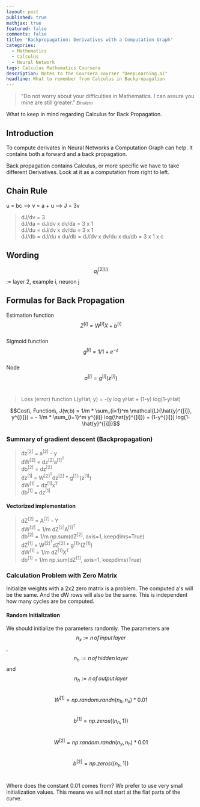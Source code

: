 ```yaml
---
layout: post
published: true
mathjax: true
featured: false
comments: false
title: 'Backpropagation: Derivatives with a Computation Graph'
categories:
  - Mathematics
  - Calculus
  - Neural Network
tags: Calculus Mathematics Coursera
description: Notes to the Coursera courser "DeepLearning.ai"
headline: What to remember from Calculus in Backpropagation
---
```

>&quot;Do not worry about your difficulties in Mathematics. I can assure you mine are still greater.&quot;
><small><cite title="Einstein">Einstein</cite></small>

What to keep in mind regarding Calculus for Back Propagation.

## Introduction
To compute derivates in Neural Networks a Computation Graph can help. It contains both a forward and a back propagation.

Back propagation contains Calculus, or more specific we have to take different Derivatives. Look at it as a computation from right to left.

## Chain Rule
u = bc --> v = a + u --> J = 3v

>dJ/dv = 3 <br>
>dJ/da = dJ/dv x dv/da = 3 x 1 <br>
>dJ/du = dJ/dv x dv/du = 3 x 1 <br>
>dJ/db = dJ/du x du/db = dJ/dv x dv/du x du/db = 3 x 1 x c <br>

## Wording
$$a_j^{[2](i)} $$ := layer 2, example i, neuron j

## Formulas for Back Propagation
Estimation function $$Z^{[i]} = W^{[i]}X + b^{[i]}$$ <br>
Sigmoid function $$g^{[i]} = 1/1+e^{-z}$$<br>
Node $$a^{[i]} = g^{[i]}(z^{[i]})$$<br>
>Loss (error) function L(yHat, y) = -(y log yHat + (1-y) log(1-yHat)<br>

$$Cost\, Function\, J(w,b) = 1/m * \sum_{i=1}^m \mathcal{L}(\hat{y}^{[i]}, y^{[i]}) = - 1/m * \sum_{i=1}^m y^{(i)} log(\hat{y}^{[i]}) + (1-y^{[i]}) log(1-\hat{y}^{[i]})$$

### Summary of gradient descent (Backpropagation)
>dz<sup>[2]</sup> = a<sup>[2]</sup> - y <br>
>dW<sup>[2]</sup> = dz<sup>[2]</sup>a<sup>[1]<sup>T</sup> </sup> <br>
>db<sup>[2]</sup> = dz<sup>[2]</sup> <br>
dz<sup>[1]</sup> = W<sup>[2]<sup>T</sup></sup>dz<sup>[2]</sup> * g<sup>[1]</sup>'(z<sup>[1]</sup>) <br>
dW<sup>[1]</sup> = dz<sup>[1]</sup>x<sup>T</sup> <br>
db<sup>[1]</sup> = dz<sup>[1]</sup> <br>

#### Vectorized implementation
>dZ<sup>[2]</sup> = A<sup>[2]</sup> - Y <br>
>dW<sup>[2]</sup> = 1/m dZ<sup>[2]</sup>A<sup>[1]<sup>T</sup></sup> <br>
db<sup>[2]</sup> = 1/m np.sum(dZ<sup>[2]</sup>, axis=1, keepdims=True)<br>
dZ<sup>[1]</sup> = W<sup>[2]<sup>T</sup></sup>dZ<sup>[2]</sup> * g<sup>[1]</sup>'(Z<sup>[1]</sup>)<br>
dW<sup>[1]</sup> = 1/m dZ<sup>[1]</sup>X<sup>T</sup><br>
db<sup>[1]</sup> = 1/m np.sum(dZ<sup>[1]</sup>, axis=1, keepdims)True)<br>

### Calculation Problem with Zero Matrix
Initialize weights with a 2x2 zero matrix is a problem. The computed a's will be the same. And the dW rows will also be the same. This is independent how many cycles are be computed.

#### Random Initialization
We should initialize the parameters randomly. The parameters are $$n_x := n\, of\, input\, layer$$, $$n_h := n\, of\, hidden\, layer$$ and $$n_h := n\, of\, output\, layer$$<br>
$$W^{[1]} = np.random.randn(n_h,n_x) * 0.01$$<br>
$$b^{[1]} = np.zeros((n_h,1))$$ <br>
$$W^{[2]} = np.random.randn(n_y,n_h) * 0.01$$ <br>
$$b^{[2]} = np.zeros((n_y,1))$$ <br>

Where does the constant 0.01 comes from? We prefer to use very small initialization values. This means we will not start at the flat parts of the curve.
